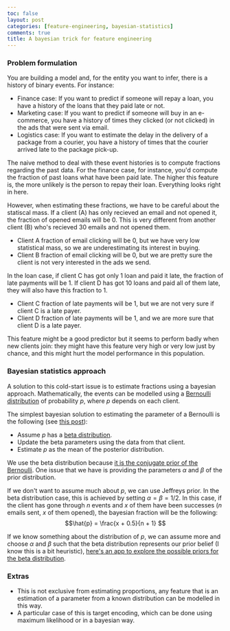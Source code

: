 ```yaml
---
toc: false
layout: post
categories: [feature-engineering, bayesian-statistics]
comments: true
title: A bayesian trick for feature engineering
---
```


### Problem formulation

You are building a model and, for the entity you want to infer, there is a history of binary events. For instance:

- Finance case: If you want to predict if someone will repay a loan, you have a history of the loans that they paid late or not.
- Marketing case: If you want to predict if someone will buy in an e-commerce, you have a history of times they clicked (or not clicked) in the ads that were sent via email.
- Logistics case: If you want to estimate the delay in the delivery of a package from a courier, you have a history of times that the courier arrived late to the package pick-up.

The naive method to deal with these event histories is to compute fractions regarding the past data. For the finance case, for instance, you'd compute the fraction of past loans what have been paid late. The higher this feature is, the more unlikely is the person to repay their loan. Everything looks right in here. 

However, when estimating these fractions, we have to be careful about the statiscal mass. If a client (A) has only recieved an email and not opened it, the fraction of opened emails will be 0. This is very different from another client (B) who's recieved 30 emails and not opened them. 

- Client A fraction of email clicking will be 0, but we have very low statistical mass, so we are underestimating its interest in buying.
- Client B fraction of email clicking will be 0, but we are pretty sure the client is not very interested in the ads we send.

In the loan case, if client C has got only 1 loan and paid it late, the fraction of late payments will be 1. If client D has got 10 loans and paid all of them late, they will also have this fraction to 1.

- Client C fraction of late payments will be 1, but we are not very sure if client C is a late payer.
- Client D fraction of late payments will be 1, and we are more sure that client D is a late payer.

This feature might be a good predictor but it seems to perform badly when new clients join: they might have this feature very high or very low just by chance, and this might hurt the model performance in this population.

### Bayesian statistics approach

A solution to this cold-start issue is to estimate fractions using a bayesian approach. Mathematically, the events can be modelled using a [Bernoulli distribution](https://en.wikipedia.org/wiki/Bernoulli_distribution) of probability $p$, where $p$ depends on each client. 

The simplest bayesian solution to estimating the parameter of a Bernoulli is the following (see [this post](http://www.sumsar.net/blog/2018/12/visualizing-the-beta-binomial/)):

- Assume $p$ has a [beta distribution](https://en.wikipedia.org/wiki/Beta_distribution).
- Update the beta parameters using the data from that client.
- Estimate $p$ as the mean of the posterior distribution.

We use the beta distribution because [it is the conjugate prior of the Bernoulli](https://en.wikipedia.org/wiki/Conjugate_prior#Table_of_conjugate_distributions). One issue that we have is providing the parameters $\alpha$ and $\beta$ of the prior distribution. 

If we don't want to assume much about $p$, we can use Jeffreys prior. In the beta distribution case, this is achieved by setting $\alpha = \beta = 1/2$. In this case, if the client has gone through $n$ events and $x$ of them have been successes ($n$ emails sent, $x$ of them opened), the bayesian fraction will be the following: 
$$\hat{p} = \frac{x + 0.5}{n + 1} $$

If we know something about the distribution of $p$, we can assume more and choose $\alpha$ and $\beta$ such that the beta distribution represents our prior belief (I know this is a bit heuristic), [here's an app to explore the possible priors for the beta distribution](https://r.amherst.edu/apps/nhorton/Shiny-Bayes/).

### Extras


- This is not exclusive from estimating proportions, any feature that is an estimation of a parameter from a known distribution can be modelled in this way.
- A particular case of this is target encoding, which can be done using maximum likelihood or in a bayesian way.




